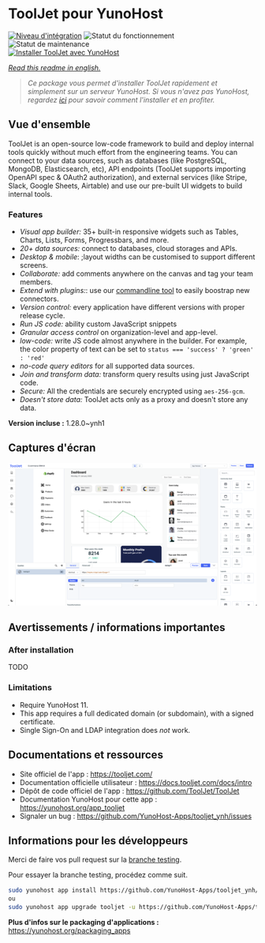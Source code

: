 <!--
N.B.: This README was automatically generated by https://github.com/YunoHost/apps/tree/master/tools/README-generator
It shall NOT be edited by hand.
-->

# ToolJet pour YunoHost

[![Niveau d'intégration](https://dash.yunohost.org/integration/tooljet.svg)](https://dash.yunohost.org/appci/app/tooljet) ![Statut du fonctionnement](https://ci-apps.yunohost.org/ci/badges/tooljet.status.svg) ![Statut de maintenance](https://ci-apps.yunohost.org/ci/badges/tooljet.maintain.svg)  
[![Installer ToolJet avec YunoHost](https://install-app.yunohost.org/install-with-yunohost.svg)](https://install-app.yunohost.org/?app=tooljet)

*[Read this readme in english.](./README.md)*

> *Ce package vous permet d'installer ToolJet rapidement et simplement sur un serveur YunoHost.
Si vous n'avez pas YunoHost, regardez [ici](https://yunohost.org/#/install) pour savoir comment l'installer et en profiter.*

## Vue d'ensemble

ToolJet is an open-source low-code framework to build and deploy internal tools quickly without much effort from the engineering teams. You can connect to your data sources, such as databases (like PostgreSQL, MongoDB, Elasticsearch, etc), API endpoints (ToolJet supports importing OpenAPI spec & OAuth2 authorization), and external services (like Stripe, Slack, Google Sheets, Airtable) and use our pre-built UI widgets to build internal tools.

### Features

- *Visual app builder:* 35+ built-in responsive widgets such as Tables, Charts, Lists, Forms, Progressbars, and more.
- *20+ data sources:* connect to databases, cloud storages and APIs.
- *Desktop & mobile*: ;layout widths can be customised to support different screens. 
- *Collaborate:* add comments anywhere on the canvas and tag your team members.
- *Extend with plugins:*: use our [commandline tool](https://www.npmjs.com/package/tooljet) to easily boostrap new connectors.
- *Version control:* every application have different versions with proper release cycle.
- *Run JS code:* ability custom JavaScript snippets
- *Granular access control* on organization-level and app-level.
- *low-code:* write JS code almost anywhere in the builder. For example, the color property of text can be set to `status === 'success' ? 'green' : 'red'`
- *no-code query editors* for all supported data sources.
- *Join and transform data:* transform query results using just JavaScript code. 
- *Secure:* All the credentials are securely encrypted using `aes-256-gcm`.
- *Doesn't store data:* ToolJet acts only as a proxy and doesn't store any data.


**Version incluse :** 1.28.0~ynh1

## Captures d'écran

![Capture d'écran de ToolJet](./doc/screenshots/example.png)

## Avertissements / informations importantes

### After installation

TODO

### Limitations

* Require YunoHost 11.
* This app requires a full dedicated domain (or subdomain), with a signed certificate.
* Single Sign-On and LDAP integration does *not* work.

## Documentations et ressources

* Site officiel de l'app : <https://tooljet.com/>
* Documentation officielle utilisateur : <https://docs.tooljet.com/docs/intro>
* Dépôt de code officiel de l'app : <https://github.com/ToolJet/ToolJet>
* Documentation YunoHost pour cette app : <https://yunohost.org/app_tooljet>
* Signaler un bug : <https://github.com/YunoHost-Apps/tooljet_ynh/issues>

## Informations pour les développeurs

Merci de faire vos pull request sur la [branche testing](https://github.com/YunoHost-Apps/tooljet_ynh/tree/testing).

Pour essayer la branche testing, procédez comme suit.

``` bash
sudo yunohost app install https://github.com/YunoHost-Apps/tooljet_ynh/tree/testing --debug
ou
sudo yunohost app upgrade tooljet -u https://github.com/YunoHost-Apps/tooljet_ynh/tree/testing --debug
```

**Plus d'infos sur le packaging d'applications :** <https://yunohost.org/packaging_apps>
